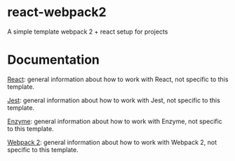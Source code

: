 # react-webpack2
A simple template webpack 2 + react setup for projects

# Documentation
[React](https://facebook.github.io/react/): general information about how to work with React, not specific to this template.

[Jest](http://facebook.github.io/jest/): general information about how to work with Jest, not specific to this template.

[Enzyme](http://airbnb.io/enzyme/): general information about how to work with Enzyme, not specific to this template.

[Webpack 2](https://webpack.js.org): general information about how to work with Webpack 2, not specific to this template.
